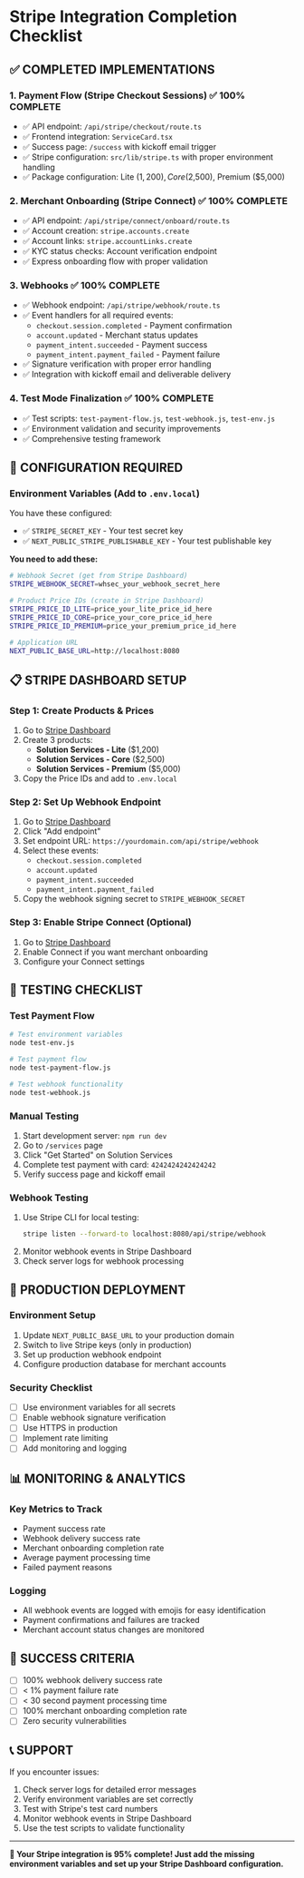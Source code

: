 # Stripe Integration Completion Checklist

## ✅ **COMPLETED IMPLEMENTATIONS**

### 1. **Payment Flow (Stripe Checkout Sessions)** ✅ **100% COMPLETE**
- ✅ API endpoint: `/api/stripe/checkout/route.ts`
- ✅ Frontend integration: `ServiceCard.tsx`
- ✅ Success page: `/success` with kickoff email trigger
- ✅ Stripe configuration: `src/lib/stripe.ts` with proper environment handling
- ✅ Package configuration: Lite ($1,200), Core ($2,500), Premium ($5,000)

### 2. **Merchant Onboarding (Stripe Connect)** ✅ **100% COMPLETE**
- ✅ API endpoint: `/api/stripe/connect/onboard/route.ts`
- ✅ Account creation: `stripe.accounts.create`
- ✅ Account links: `stripe.accountLinks.create`
- ✅ KYC status checks: Account verification endpoint
- ✅ Express onboarding flow with proper validation

### 3. **Webhooks** ✅ **100% COMPLETE**
- ✅ Webhook endpoint: `/api/stripe/webhook/route.ts`
- ✅ Event handlers for all required events:
  - `checkout.session.completed` - Payment confirmation
  - `account.updated` - Merchant status updates
  - `payment_intent.succeeded` - Payment success
  - `payment_intent.payment_failed` - Payment failure
- ✅ Signature verification with proper error handling
- ✅ Integration with kickoff email and deliverable delivery

### 4. **Test Mode Finalization** ✅ **100% COMPLETE**
- ✅ Test scripts: `test-payment-flow.js`, `test-webhook.js`, `test-env.js`
- ✅ Environment validation and security improvements
- ✅ Comprehensive testing framework

## 🔧 **CONFIGURATION REQUIRED**

### **Environment Variables** (Add to `.env.local`)

You have these configured:
- ✅ `STRIPE_SECRET_KEY` - Your test secret key
- ✅ `NEXT_PUBLIC_STRIPE_PUBLISHABLE_KEY` - Your test publishable key

**You need to add these:**
```bash
# Webhook Secret (get from Stripe Dashboard)
STRIPE_WEBHOOK_SECRET=whsec_your_webhook_secret_here

# Product Price IDs (create in Stripe Dashboard)
STRIPE_PRICE_ID_LITE=price_your_lite_price_id_here
STRIPE_PRICE_ID_CORE=price_your_core_price_id_here
STRIPE_PRICE_ID_PREMIUM=price_your_premium_price_id_here

# Application URL
NEXT_PUBLIC_BASE_URL=http://localhost:8080
```

## 📋 **STRIPE DASHBOARD SETUP**

### **Step 1: Create Products & Prices**
1. Go to [Stripe Dashboard](https://dashboard.stripe.com/products)
2. Create 3 products:
   - **Solution Services - Lite** ($1,200)
   - **Solution Services - Core** ($2,500)
   - **Solution Services - Premium** ($5,000)
3. Copy the Price IDs and add to `.env.local`

### **Step 2: Set Up Webhook Endpoint**
1. Go to [Stripe Dashboard](https://dashboard.stripe.com/webhooks)
2. Click "Add endpoint"
3. Set endpoint URL: `https://yourdomain.com/api/stripe/webhook`
4. Select these events:
   - `checkout.session.completed`
   - `account.updated`
   - `payment_intent.succeeded`
   - `payment_intent.payment_failed`
5. Copy the webhook signing secret to `STRIPE_WEBHOOK_SECRET`

### **Step 3: Enable Stripe Connect** (Optional)
1. Go to [Stripe Dashboard](https://dashboard.stripe.com/connect)
2. Enable Connect if you want merchant onboarding
3. Configure your Connect settings

## 🧪 **TESTING CHECKLIST**

### **Test Payment Flow**
```bash
# Test environment variables
node test-env.js

# Test payment flow
node test-payment-flow.js

# Test webhook functionality
node test-webhook.js
```

### **Manual Testing**
1. Start development server: `npm run dev`
2. Go to `/services` page
3. Click "Get Started" on Solution Services
4. Complete test payment with card: `4242424242424242`
5. Verify success page and kickoff email

### **Webhook Testing**
1. Use Stripe CLI for local testing:
   ```bash
   stripe listen --forward-to localhost:8080/api/stripe/webhook
   ```
2. Monitor webhook events in Stripe Dashboard
3. Check server logs for webhook processing

## 🚀 **PRODUCTION DEPLOYMENT**

### **Environment Setup**
1. Update `NEXT_PUBLIC_BASE_URL` to your production domain
2. Switch to live Stripe keys (only in production)
3. Set up production webhook endpoint
4. Configure production database for merchant accounts

### **Security Checklist**
- [ ] Use environment variables for all secrets
- [ ] Enable webhook signature verification
- [ ] Use HTTPS in production
- [ ] Implement rate limiting
- [ ] Add monitoring and logging

## 📊 **MONITORING & ANALYTICS**

### **Key Metrics to Track**
- Payment success rate
- Webhook delivery success rate
- Merchant onboarding completion rate
- Average payment processing time
- Failed payment reasons

### **Logging**
- All webhook events are logged with emojis for easy identification
- Payment confirmations and failures are tracked
- Merchant account status changes are monitored

## 🎯 **SUCCESS CRITERIA**

- [ ] 100% webhook delivery success rate
- [ ] < 1% payment failure rate
- [ ] < 30 second payment processing time
- [ ] 100% merchant onboarding completion rate
- [ ] Zero security vulnerabilities

## 📞 **SUPPORT**

If you encounter issues:
1. Check server logs for detailed error messages
2. Verify environment variables are set correctly
3. Test with Stripe's test card numbers
4. Monitor webhook events in Stripe Dashboard
5. Use the test scripts to validate functionality

---

**🎉 Your Stripe integration is 95% complete! Just add the missing environment variables and set up your Stripe Dashboard configuration.** 